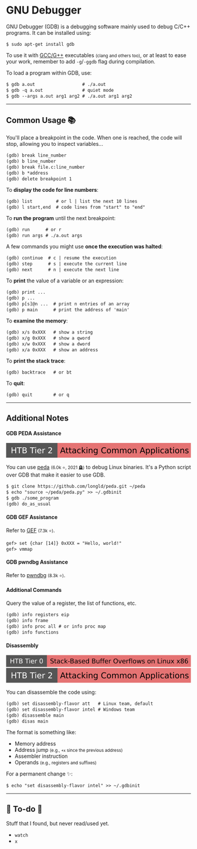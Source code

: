 # GNU Debugger

<div class="row row-cols-lg-2"><div>

GNU Debugger (GDB) is a debugging software mainly used to debug C/C++ programs. It can be installed using:

```shell!
$ sudo apt-get install gdb
```

To use it with [GCC/G++](/programming-languages/low-level/compilers/gnu/gdb.md) executables <small>(clang and others too)</small>, or at least to ease your work, remember to add `-g`/`-ggdb` flag during compilation.
</div><div>

To load a program within GDB, use:

```shell!
$ gdb a.out                  # ./a.out
$ gdb -q a.out               # quiet mode
$ gdb --args a.out arg1 arg2 # ./a.out arg1 arg2
```
</div></div>

<hr class="sep-both">

## Common Usage 📚

<div class="row row-cols-lg-2"><div>

You'll place a breakpoint in the code. When one is reached, the code will stop, allowing you to inspect variables...

```text!
(gdb) break line_number
(gdb) b line_number
(gdb) break file.c:line_number      
(gdb) b *address
(gdb) delete breakpoint 1
```

To **display the code for line numbers**:

```text!
(gdb) list         # or l | list the next 10 lines
(gdb) l start,end  # code lines from "start" to "end"
```

To **run the program** until the next breakpoint:

```text!
(gdb) run      # or r
(gdb) run args # ./a.out args
```

A few commands you might use **once the execution was halted**:

```text!
(gdb) continue  # c | resume the execution
(gdb) step      # s | execute the current line
(gdb) next      # n | execute the next line
```
</div><div>

To **print** the value of a variable or an expression:

```text!
(gdb) print ...
(gdb) p ...
(gdb) p[s]@n ...  # print n entries of an array
(gdb) p main      # print the address of 'main'
```

To **examine the memory**:

```text!
(gdb) x/s 0xXXX   # show a string
(gdb) x/g 0xXXX   # show a qword
(gdb) x/w 0xXXX   # show a dword
(gdb) x/a 0xXXX   # show an address
```

To **print the stack trace**:

```text!
(gdb) backtrace   # or bt
```

To **quit**:

```text!
(gdb) quit        # or q
```
</div></div>

<hr class="sep-both">

## Additional Notes

<div class="row row-cols-lg-2"><div>

#### GDB PEDA Assistance

[![attacking_common_applications](../../../../cybersecurity/_badges/htb/attacking_common_applications.svg)](https://academy.hackthebox.com/course/preview/attacking-common-applications)

You can use [peda](https://github.com/longld/peda) <small>(6.0k ⭐, 2021 🪦)</small> to debug Linux binaries. It's a Python script over GDB that make it easier to use GDB.

```shell!
$ git clone https://github.com/longld/peda.git ~/peda
$ echo "source ~/peda/peda.py" >> ~/.gdbinit
$ gdb ./some_program
(gdb) do_as_usual
```

#### GDB GEF Assistance

Refer to [GEF](https://github.com/hugsy/gef) <small>(7.3k ⭐)</small>.

```shell!
gef> set {char [14]} 0xXXX = "Hello, world!"
gef> vmmap
```

#### GDB pwndbg Assistance

Refer to [pwndbg](https://github.com/pwndbg/pwndbg) <small>(8.3k ⭐)</small>.

#### Additional Commands

Query the value of a register, the list of functions, etc.

```txt!
(gdb) info registers eip
(gdb) info frame
(gdb) info proc all # or info proc map
(gdb) info functions
```
</div><div>

#### Disassembly

[![stack_based_buffer_overflows_linux_x86](../../../../cybersecurity/_badges/htb/stack_based_buffer_overflows_linux_x86.svg)](https://academy.hackthebox.com/course/preview/stack-based-buffer-overflows-on-linux-x86)
[![attacking_common_applications](../../../../cybersecurity/_badges/htb/attacking_common_applications.svg)](https://academy.hackthebox.com/course/preview/attacking-common-applications)

You can disassemble the code using:

```shell!
(gdb) set disassembly-flavor att   # Linux team, default
(gdb) set disassembly-flavor intel # Windows team
(gdb) disassemble main
(gdb) disas main
```

The format is something like:

* Memory address
* Address jump <small>(e.g., `+x` since the previous address)</small>
* Assembler instruction
* Operands <small>(e.g., registers and suffixes)</small>

For a permanent change ✨:

```shell!
$ echo "set disassembly-flavor intel" >> ~/.gdbinit
```
</div></div>


<hr class="sep-both">

## 👻 To-do 👻

Stuff that I found, but never read/used yet.

<div class="row row-cols-lg-2"><div>

* `watch`
* `x`
</div><div>


</div></div>